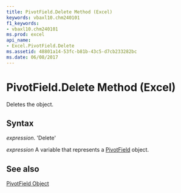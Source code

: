 ```yaml
---
title: PivotField.Delete Method (Excel)
keywords: vbaxl10.chm240101
f1_keywords:
- vbaxl10.chm240101
ms.prod: excel
api_name:
- Excel.PivotField.Delete
ms.assetid: 48801a14-53fc-b81b-43c5-d7cb233282bc
ms.date: 06/08/2017
---
```



# PivotField.Delete Method (Excel)

Deletes the object.


## Syntax

 _expression_. 'Delete'

 _expression_ A variable that represents a [PivotField](./Excel.PivotField.md) object.


## See also


[PivotField Object](Excel.PivotField.md)

